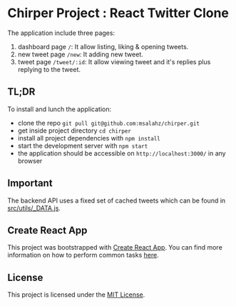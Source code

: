 # Chirper Project : React Twitter Clone

The application include three pages:
1. dashboard page `/`: It allow listing, liking & opening tweets.
2. new tweet page `/new`: It adding new tweet.
3. tweet page `/tweet/:id`: It allow viewing tweet and it's replies plus replying to the tweet.

## TL;DR

To install and lunch the application:

* clone the repo `git pull git@github.com:msalahz/chirper.git`
* get inside project directory `cd chirper`
* install all project dependencies with `npm install`
* start the development server with `npm start`
* the application should be accessible on `http://localhost:3000/` in any browser 

## Important
The backend API uses a fixed set of cached tweets which can be found in [src/utils/_DATA.js](src/utils/_DATA.js).

## Create React App

This project was bootstrapped with [Create React App](https://github.com/facebookincubator/create-react-app). You can find more information on how to perform common tasks [here](https://github.com/facebookincubator/create-react-app/blob/master/packages/react-scripts/template/README.md).

License
------------------------------------------------------------------------------

This project is licensed under the [MIT License](LICENSE).